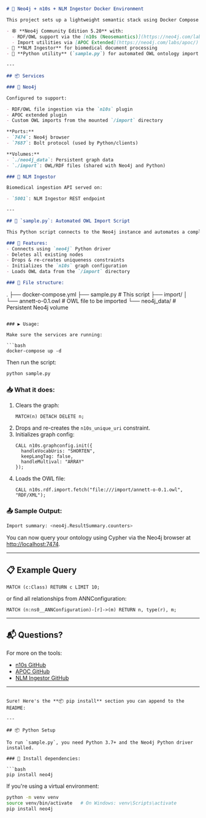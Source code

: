 ```markdown
# 🧠 Neo4j + n10s + NLM Ingestor Docker Environment

This project sets up a lightweight semantic stack using Docker Compose with:

- 🕸️ **Neo4j Community Edition 5.20** with:
  - RDF/OWL support via the [n10s (Neosemantics)](https://neo4j.com/labs/neosemantics/) plugin
  - Import utilities via [APOC Extended](https://neo4j.com/labs/apoc/)
- 🧾 **NLM Ingestor** for biomedical document processing
- 🐍 **Python utility** (`sample.py`) for automated OWL ontology import

---

## 📦 Services

### 🧩 Neo4j

Configured to support:

- RDF/OWL file ingestion via the `n10s` plugin
- APOC extended plugin
- Custom OWL imports from the mounted `/import` directory

**Ports:**
- `7474`: Neo4j browser
- `7687`: Bolt protocol (used by Python/clients)

**Volumes:**
- `./neo4j_data`: Persistent graph data
- `./import`: OWL/RDF files (shared with Neo4j and Python)

### 📄 NLM Ingestor

Biomedical ingestion API served on:

- `5001`: NLM Ingestor REST endpoint

---

## 🐍 `sample.py`: Automated OWL Import Script

This Python script connects to the Neo4j instance and automates a complete RDF/OWL import cycle.

### 🔧 Features:
- Connects using `neo4j` Python driver
- Deletes all existing nodes
- Drops & re-creates uniqueness constraints
- Initializes the `n10s` graph configuration
- Loads OWL data from the `/import` directory

### 📂 File structure:

```
.
├── docker-compose.yml
├── sample.py                # This script
├── import/
│   └── annett-o-0.1.owl     # OWL file to be imported
└── neo4j_data/              # Persistent Neo4j volume
```

### ▶️ Usage:

Make sure the services are running:

```bash
docker-compose up -d
```

Then run the script:

```bash
python sample.py
```

### 📥 What it does:

1. Clears the graph:
   ```cypher
   MATCH(n) DETACH DELETE n;
   ```
2. Drops and re-creates the `n10s_unique_uri` constraint.
3. Initializes graph config:
   ```cypher
   CALL n10s.graphconfig.init({
     handleVocabUris: "SHORTEN",
     keepLangTag: false,
     handleMultival: "ARRAY"
   });
   ```
4. Loads the OWL file:
   ```cypher
   CALL n10s.rdf.import.fetch("file:///import/annett-o-0.1.owl", "RDF/XML");
   ```

### 📤 Sample Output:

```bash
Import summary: <neo4j.ResultSummary.counters>
```

You can now query your ontology using Cypher via the Neo4j browser at [http://localhost:7474](http://localhost:7474).

---

## 📋 Example Query

```cypher
MATCH (c:Class) RETURN c LIMIT 10;
```

or find all relationships from ANNConfiguration:

```cypher
MATCH (n:ns0__ANNConfiguration)-[r]->(m) RETURN n, type(r), m;
```

---

## 📬 Questions?

For more on the tools:

- [n10s GitHub](https://github.com/neo4j-labs/neosemantics)
- [APOC GitHub](https://github.com/neo4j-contrib/neo4j-apoc-procedures)
- [NLM Ingestor GitHub](https://github.com/NLMatics/nlm-ingestor)

---
```

Sure! Here's the **📦 pip install** section you can append to the README:

---

## 📦 Python Setup

To run `sample.py`, you need Python 3.7+ and the Neo4j Python driver installed.

### 🔧 Install dependencies:

```bash
pip install neo4j
```

If you're using a virtual environment:

```bash
python -m venv venv
source venv/bin/activate   # On Windows: venv\Scripts\activate
pip install neo4j
```


